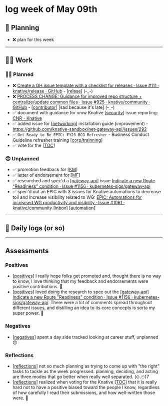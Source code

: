 # log week of May 09th

## 📝 Planning
- ❌ plan for this week

---
## 🏋️‍♀️ Work

### 🙋‍♀️ Planned
- ❌  [Create a GH issue template with a checklist for releases · Issue #111 · knative/release · GitHub](https://github.com/knative/release/issues/111) - [[relase]] (-_-)
- ❌ [PROCESS CHANGE: Guidance for improved repo structure + centralize/update common files · Issue #925 · knative/community · GitHub](https://github.com/knative/community/issues/925) - [[contributor]] [sad because it's late] (-_-)
- ✅ document with guidance for vmw Knative [[security]] issue reporting: [CNR - Knative](https://github.com/orgs/vmware-tanzu/projects/26/views/1)
- ✅ added issue for [[networking]] installation guide (improvement) - https://github.com/knative-sandbox/net-gateway-api/issues/292
- ✅ `Get Ready to Be EPIC: FY23 BCG Refresher` - Business Conduct Guideline refresher training [[corp/trainning]]
- ✅ vote for the [[TOC]]
### 😞 Unplanned

- ✅ promotion feedback for [[KM]]
- ✅ letter of endorsement for [[MF]]
- ✅ researched and spec'd a [[gateway-api]] issue [Indicate a new Route "Readiness" condition · Issue #1156 · kubernetes-sigs/gateway-api](https://github.com/kubernetes-sigs/gateway-api/issues/1156)
- ✅ spec'd out an EPIC with 3 issues for Knative automations to decrease toil and increase visibility related to WG: [EPIC: Automations for increased WG productivity and visibility · Issue #1061 · knative/community](https://github.com/knative/community/issues/1061) [[inbox]] [[automation]]

---
## 🚀 Daily logs (or so)

---

## Assessments

### Positives
- [[positives]] I really hope folks get promoted and, thought there is no way to know, I love thinking that my feedback and endorsements were positive contributions. 💼
- [[positives]] loved doing the research to spec out the [[gateway-api]] [Indicate a new Route "Readiness" condition · Issue #1156 · kubernetes-sigs/gateway-api](https://github.com/kubernetes-sigs/gateway-api/issues/1156). There were a lot of comments spread throughout different issues, and distilling an idea to its core concepts is sorta my super power. 🥰

### Negatives
- [[negatives]] spent a day side tracked looking at career stuff, unplanned 😞
### Reflections
- [[reflections]] not so much planning as trying to come up with "the right" tasks to tackle as the week progressed. planning, deciding, and acting are three modes that go better when really well separated. (⊙.☉)7
- [[reflections]] realized when voting for the Knative [[TOC]] that it is really hard not to have a positive biased toward the people I know, regardless of how carefully I read their submissions, and how well-written those were. 🥵





[//begin]: # "Autogenerated link references for markdown compatibility"
[relase]: ../../oss/relase.md "relase"
[contributor]: ../../oss/contributor.md "contributor"
[security]: ../../oss/security.md "security"
[networking]: ../../knative/networking.md "networking"
[corp/trainning]: ../../corp/trainning.md "training"
[TOC]: ../../oss/TOC.md "TOC"
[KM]: ../../collaborators/KM.md "KM"
[MF]: ../../collaborators/MF.md "MF"
[gateway-api]: ../../kubernetes/gateway-api.md "gateway-api"
[inbox]: ../../contributions/inbox.md "inbox"
[automation]: ../../oss/automation.md "automation"
[positives]: ../positives.md "positives"
[negatives]: ../negatives.md "negatives"
[reflections]: ../reflections.md "reflections"
[//end]: # "Autogenerated link references"
[//begin]: # "Autogenerated link references for markdown compatibility"
[relase]: ../../oss/relase.md "relase"
[contributor]: ../../oss/contributor.md "contributor"
[security]: ../../oss/security.md "security"
[networking]: ../../knative/networking.md "networking"
[corp/trainning]: ../../corp/trainning.md "training"
[TOC]: ../../oss/TOC.md "TOC"
[KM]: ../../collaborators/KM.md "KM"
[MF]: ../../collaborators/MF.md "MF"
[gateway-api]: ../../kubernetes/gateway-api.md "gateway-api"
[inbox]: ../../contributions/inbox.md "inbox"
[automation]: ../../oss/automation.md "automation"
[positives]: ../positives.md "positives"
[positives]: ../positives.md "positives"
[gateway-api]: ../../kubernetes/gateway-api.md "gateway-api"
[negatives]: ../negatives.md "negatives"
[reflections]: ../reflections.md "reflections"
[reflections]: ../reflections.md "reflections"
[TOC]: ../../oss/TOC.md "TOC"
[//end]: # "Autogenerated link references"